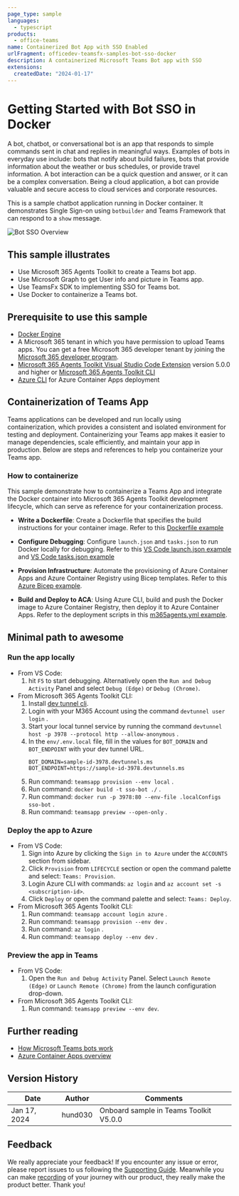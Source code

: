 ```yaml
---
page_type: sample
languages:
  - typescript
products:
  - office-teams
name: Containerized Bot App with SSO Enabled
urlFragment: officedev-teamsfx-samples-bot-sso-docker
description: A containerized Microsoft Teams Bot app with SSO
extensions:
  createdDate: "2024-01-17"
---
```


# Getting Started with Bot SSO in Docker

A bot, chatbot, or conversational bot is an app that responds to simple commands sent in chat and replies in meaningful ways. Examples of bots in everyday use include: bots that notify about build failures, bots that provide information about the weather or bus schedules, or provide travel information. A bot interaction can be a quick question and answer, or it can be a complex conversation. Being a cloud application, a bot can provide valuable and secure access to cloud services and corporate resources.

This is a sample chatbot application running in Docker container. It demonstrates Single Sign-on using `botbuilder` and Teams Framework that can respond to a `show` message.

![Bot SSO Overview](assets/sampleDemo.gif)

## This sample illustrates

- Use Microsoft 365 Agents Toolkit to create a Teams bot app.
- Use Microsoft Graph to get User info and picture in Teams app.
- Use TeamsFx SDK to implementing SSO for Teams bot.
- Use Docker to containerize a Teams bot.

## Prerequisite to use this sample

- [Docker Engine](https://docs.docker.com/engine/install/)
- A Microsoft 365 tenant in which you have permission to upload Teams apps. You can get a free Microsoft 365 developer tenant by joining the [Microsoft 365 developer program](https://developer.microsoft.com/en-us/microsoft-365/dev-program).
- [Microsoft 365 Agents Toolkit Visual Studio Code Extension](https://aka.ms/teams-toolkit) version 5.0.0 and higher or [Microsoft 365 Agents Toolkit CLI](https://aka.ms/teamsfx-toolkit-cli)
- [Azure CLI](https://learn.microsoft.com/cli/azure/install-azure-cli) for Azure Container Apps deployment

## Containerization of Teams App

Teams applications can be developed and run locally using containerization, which provides a consistent and isolated environment for testing and deployment. Containerizing your Teams app makes it easier to manage dependencies, scale efficiently, and maintain your app in production. Below are steps and references to help you containerize your Teams app.

### How to containerize

This sample demonstrate how to containerize a Teams App and integrate the Docker container into Microsoft 365 Agents Toolkit development lifecycle, which can serve as reference for your containerization process.

- **Write a Dockerfile**: Create a Dockerfile that specifies the build instructions for your container image. Refer to this [Dockerfile example](./Dockerfile)

- **Configure Debugging**: Configure `launch.json` and `tasks.json` to run Docker locally for debugging. Refer to this [VS Code launch.json example](./.vscode/launch.json) and [VS Code tasks.json example](./.vscode/tasks.json)

- **Provision Infrastructure**: Automate the provisioning of Azure Container Apps and Azure Container Registry using Bicep templates. Refer to this [Azure Bicep example](./infra/azure.bicep).

- **Build and Deploy to ACA**: Using Azure CLI, build and push the Docker image to Azure Container Registry, then deploy it to Azure Container Apps. Refer to the deployment scripts in this [m365agents.yml example](./m365agents.yml).

## Minimal path to awesome

### Run the app locally

- From VS Code:
  1. hit `F5` to start debugging. Alternatively open the `Run and Debug Activity` Panel and select `Debug (Edge)` or `Debug (Chrome)`.
- From Microsoft 365 Agents Toolkit CLI:
  1.  Install [dev tunnel cli](https://aka.ms/teamsfx-install-dev-tunnel).
  1.  Login with your M365 Account using the command `devtunnel user login` .
  1.  Start your local tunnel service by running the command `devtunnel host -p 3978 --protocol http --allow-anonymous` .
  1.  In the `env/.env.local` file, fill in the values for `BOT_DOMAIN` and `BOT_ENDPOINT` with your dev tunnel URL.
      ```
      BOT_DOMAIN=sample-id-3978.devtunnels.ms
      BOT_ENDPOINT=https://sample-id-3978.devtunnels.ms
      ```
  1.  Run command: `teamsapp provision --env local` .
  1.  Run command: `docker build -t sso-bot ./` .
  1.  Run command: `docker run -p 3978:80 --env-file .localConfigs sso-bot` .
  1.  Run command: `teamsapp preview --open-only` .

### Deploy the app to Azure

- From VS Code:
  1. Sign into Azure by clicking the `Sign in to Azure` under the `ACCOUNTS` section from sidebar.
  1. Click `Provision` from `LIFECYCLE` section or open the command palette and select: `Teams: Provision`.
  1. Login Azure CLI with commands: `az login` and `az account set -s <subscription-id>`.
  1. Click `Deploy` or open the command palette and select: `Teams: Deploy`.
- From Microsoft 365 Agents Toolkit CLI:
  1. Run command: `teamsapp account login azure` .
  1. Run command: `teamsapp provision --env dev` .
  1. Run command: `az login` .
  1. Run command: `teamsapp deploy --env dev` .

### Preview the app in Teams

- From VS Code:
  1. Open the `Run and Debug Activity` Panel. Select `Launch Remote (Edge)` or `Launch Remote (Chrome)` from the launch configuration drop-down.
- From Microsoft 365 Agents Toolkit CLI:
  1. Run command: `teamsapp preview --env dev`.

## Further reading

- [How Microsoft Teams bots work](https://docs.microsoft.com/azure/bot-service/bot-builder-basics-teams?view=azure-bot-service-4.0&tabs=javascript)
- [Azure Container Apps overview](https://learn.microsoft.com/azure/container-apps/overview)

## Version History

| Date         | Author     | Comments                               |
| ------------ | ---------- | -------------------------------------- |
| Jan 17, 2024  | hund030   | Onboard sample in Teams Toolkit V5.0.0 |

## Feedback

We really appreciate your feedback! If you encounter any issue or error, please report issues to us following the [Supporting Guide](https://github.com/OfficeDev/TeamsFx-Samples/blob/dev/SUPPORT.md). Meanwhile you can make [recording](https://aka.ms/teamsfx-record) of your journey with our product, they really make the product better. Thank you!
